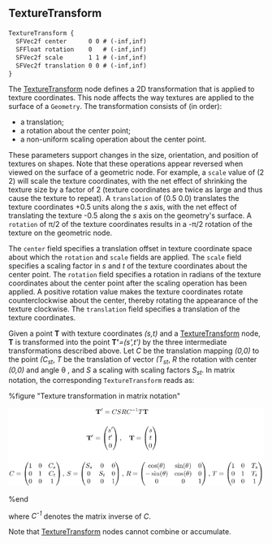 ## TextureTransform

```
TextureTransform {
  SFVec2f center      0 0 # (-inf,inf)
  SFFloat rotation    0   # (-inf,inf)
  SFVec2f scale       1 1 # (-inf,inf)
  SFVec2f translation 0 0 # (-inf,inf)
}
```

The [TextureTransform](#texturetransform) node defines a 2D transformation that
is applied to texture coordinates. This node affects the way textures are
applied to the surface of a `Geometry`. The transformation consists of (in
order):

- a translation;
- a rotation about the center point;
- a non-uniform scaling operation about the center point.

These parameters support changes in the size, orientation, and position of
textures on shapes. Note that these operations appear reversed when viewed on
the surface of a geometric node. For example, a `scale` value of (2 2) will
scale the texture coordinates, with the net effect of shrinking the texture size
by a factor of 2 (texture coordinates are twice as large and thus cause the
texture to repeat). A `translation` of (0.5 0.0) translates the texture
coordinates +0.5 units along the *s* axis, with the net effect of translating
the texture -0.5 along the *s* axis on the geometry's surface. A `rotation` of
π/2 of the texture coordinates results in a -π/2 rotation of the texture on
the geometric node.

The `center` field specifies a translation offset in texture coordinate space
about which the `rotation` and `scale` fields are applied. The `scale` field
specifies a scaling factor in *s* and *t* of the texture coordinates about the
center point. The `rotation` field specifies a rotation in radians of the
texture coordinates about the center point after the scaling operation has been
applied. A positive rotation value makes the texture coordinates rotate
counterclockwise about the center, thereby rotating the appearance of the
texture clockwise. The `translation` field specifies a translation of the
texture coordinates.

Given a point **T** with texture coordinates *(s,t)* and a
[TextureTransform](#texturetransform) node, **T** is transformed into the point
**T'***=(s',t')* by the three intermediate transformations described above. Let
*C* be the translation mapping *(0,0)* to the point
*(C<sub>s</sub><sub>t</sub>*, *T* be the translation of vector
*(T<sub>s</sub><sub>t</sub>*, *R* the rotation with center *(0,0)* and angle θ
, and *S* a scaling with scaling factors *S<sub>s</sub><sub>t</sub>*. In matrix
notation, the corresponding `TextureTransform` reads as:

%figure "Texture transformation in matrix notation"

![texture_transform.png](images/texture_transform.png)

%end

where *C<sup>-1</sup>* denotes the matrix inverse of *C*.

Note that [TextureTransform](#texturetransform) nodes cannot combine or
accumulate.
